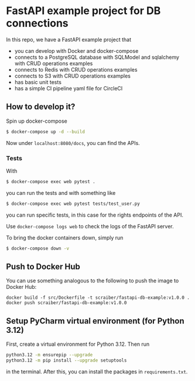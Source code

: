 # FastAPI example project for DB connections

In this repo, we have a FastAPI example project that

- you can develop with Docker and docker-compose
- connects to a PostgreSQL database with SQLModel and sqlalchemy with CRUD operations examples
- connects to Redis with CRUD operations examples
- connects to S3 with CRUD operations examples
- has basic unit tests
- has a simple CI pipeline yaml file for CircleCI


## How to develop it?

Spin up docker-compose

```sh
$ docker-compose up -d --build
```

Now under `localhost:8080/docs`, you can find the APIs.

### Tests

With 

```sh
$ docker-compose exec web pytest .
```

you can run the tests and with something like

```sh
$ docker-compose exec web pytest tests/test_user.py
```

you can run specific tests, in this case for the rights endpoints of the API.

Use `docker-compose logs web` to check the logs of the FastAPI server.

To bring the docker containers down, simply run

```sh
$ docker-compose down -v
```

## Push to Docker Hub

You can use something analogous to the following to push the image to Docker Hub:

```shell
docker build -f src/Dockerfile -t scraiber/fastapi-db-example:v1.0.0 .
docker push scraiber/fastapi-db-example:v1.0.0
```

## Setup PyCharm virtual environment (for Python 3.12)

First, create a virtual environment for Python 3.12. Then run

```sh
python3.12 -m ensurepip --upgrade
python3.12 -m pip install --upgrade setuptools
```

in the terminal. After this, you can install the packages in `requirements.txt`.

